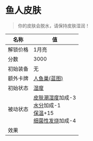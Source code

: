 # 鱼人皮肤  
> 你的皮肤会脱水，请保持皮肤湿润！  
  
名称  |  值  
----  |  ----  
解锁价格  |  1月亮  
分数  |  3000  
初始装备  |  无  
额外卡牌  |  [人鱼巢(蓝图)](Bp_MermaidNest.md)  
初始状态  |  [湿度](Wetness.md)  
被动状态  |  [皮肤潮湿度](SkinHumidity.md)加成-3<br>[水分](Hydration.md)加成-1<br>[保温](InsulationCold.md)+15<br>[细菌性发烧](BacteriaFever.md)加成-4  
效果  |    
